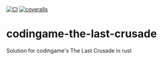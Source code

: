 [![CI](https://github.com/lpenz/codingame-the-last-crusade/actions/workflows/ci.yml/badge.svg)](https://github.com/lpenz/codingame-the-last-crusade/actions/workflows/ci.yml)
[![coveralls](https://coveralls.io/repos/github/lpenz/codingame-the-last-crusade/badge.svg?branch=main)](https://coveralls.io/github/lpenz/codingame-the-last-crusade?branch=main)


# codingame-the-last-crusade

Solution for codingame's The Last Crusade in rust

[Codingame]: https://www.codingame.com/
[The Last Crusade]: https://www.codingame.com/ide/puzzle/the-last-crusade-episode-1

